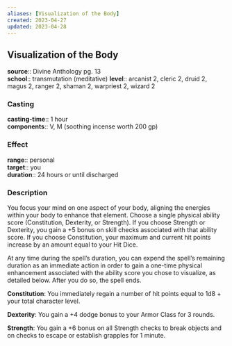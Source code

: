 ```yaml
---
aliases: [Visualization of the Body]
created: 2023-04-27
updated: 2023-04-28
---
```


## Visualization of the Body

**source**:: Divine Anthology pg. 13  
**school**:: transmutation (meditative)
**level**:: arcanist 2, cleric 2, druid 2, magus 2, ranger 2, shaman 2, warpriest 2, wizard 2

### Casting

**casting-time**:: 1 hour  
**components**:: V, M (soothing incense worth 200 gp)

### Effect

**range**:: personal  
**target**:: you  
**duration**:: 24 hours or until discharged

### Description

You focus your mind on one aspect of your body, aligning the energies within your body to enhance that element. Choose a single physical ability score (Constitution, Dexterity, or Strength). If you choose Strength or Dexterity, you gain a +5 bonus on skill checks associated with that ability score. If you choose Constitution, your maximum and current hit points increase by an amount equal to your Hit Dice.  
  
At any time during the spell’s duration, you can expend the spell’s remaining duration as an immediate action in order to gain a one-time physical enhancement associated with the ability score you chose to visualize, as detailed below. After you do so, the spell ends.  
  
**Constitution**: You immediately regain a number of hit points equal to 1d8 + your total character level.  
  
**Dexterity**: You gain a +4 dodge bonus to your Armor Class for 3 rounds.  
  
**Strength**: You gain a +6 bonus on all Strength checks to break objects and on checks to escape or establish grapples for 1 minute.
